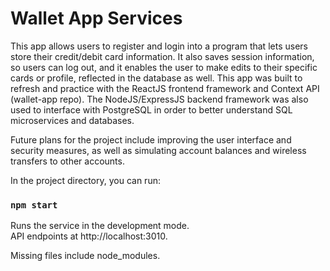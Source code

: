 # Wallet App Services

This app allows users to register and login into a program that lets users store their credit/debit card information. It also saves session information, so users can log out, and it enables the user to make edits to their specific cards or profile, reflected in the database as well. This app was built to refresh and practice with the ReactJS frontend framework and Context API (wallet-app repo). The NodeJS/ExpressJS backend framework was also used to interface with PostgreSQL in order to better understand SQL microservices and databases.

Future plans for the project include improving the user interface and security measures, as well as simulating account balances and wireless transfers to other accounts.

In the project directory, you can run:

### `npm start`

Runs the service in the development mode.\
API endpoints at http://localhost:3010.

Missing files include node_modules.
